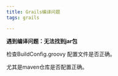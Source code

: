 ```yaml
---
title: Grails编译问题
tags: grails

---
```


**遇到编译问题：无法找到jar包**

检查BuildConfig.groovy 配置文件是否正确。

尤其是maven仓库是否配置正确。

